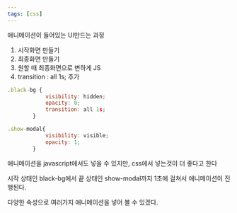 ```yaml
---
tags: [css]
---
```

애니메이션이 들어있는 UI만드는 과정
1. 시작화면 만들기
2. 최종화면 만들기
3. 원할 때 최종화면으로 변하게 JS
4. transition : all 1s; 추가

```jsx
.black-bg {
            visibility: hidden;
            opacity: 0;
            transition: all 1s;
        }
```

```jsx
.show-modal{
            visibility: visible;
            opacity: 1;
        }
```

애니메이션을 javascript에서도 넣을 수 있지만, css에서 넣는것이 더 좋다고 한다

시작 상태인 black-bg에서 끝 상태인 show-modal까지 1초에 걸쳐서 애니메이션이 진행된다.

다양한 속성으로 여러가지 애니메이션을 넣어 볼 수 있겠다.

